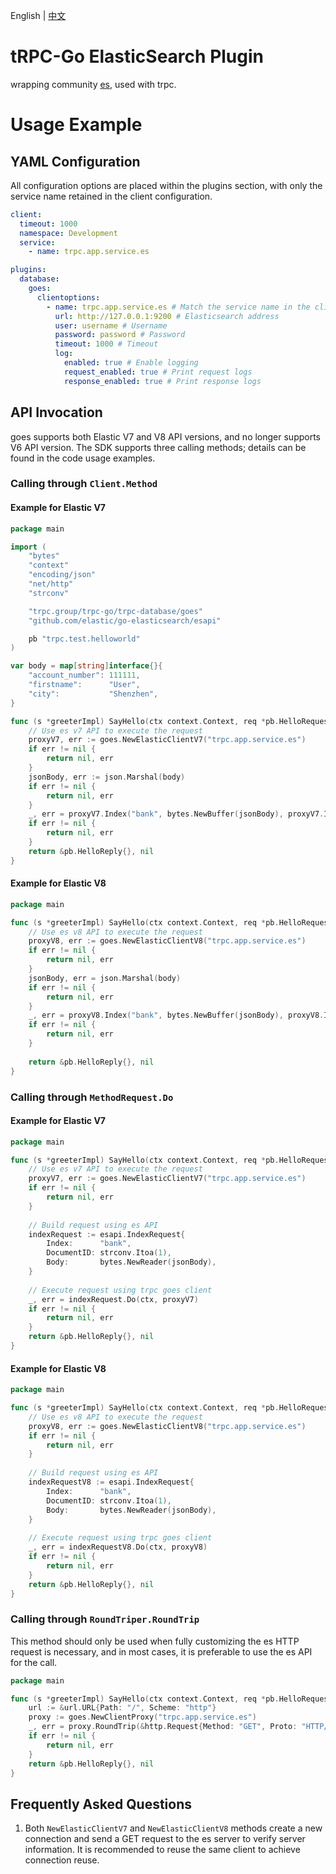 English | [中文](README.zh_CN.md)

# tRPC-Go ElasticSearch Plugin
wrapping community [es](https://github.com/elastic/go-elasticsearch), used with trpc.

# Usage Example

## YAML Configuration
All configuration options are placed within the plugins section, with only the service name retained in the client configuration.

```yaml
client:                                          
  timeout: 1000                                  
  namespace: Development                         
  service:                                         
    - name: trpc.app.service.es

plugins:                                          
  database:
    goes:
      clientoptions:
        - name: trpc.app.service.es # Match the service name in the client configuration
          url: http://127.0.0.1:9200 # Elasticsearch address
          user: username # Username
          password: password # Password
          timeout: 1000 # Timeout
          log:
            enabled: true # Enable logging
            request_enabled: true # Print request logs
            response_enabled: true # Print response logs
```

## API Invocation

goes supports both Elastic V7 and V8 API versions, and no longer supports V6 API version. The SDK supports three calling methods; details can be found in the code usage examples.

### Calling through `Client.Method`

#### Example for Elastic V7

```go
package main

import (
	"bytes"
	"context"
	"encoding/json"
	"net/http"
	"strconv"

	"trpc.group/trpc-go/trpc-database/goes"
	"github.com/elastic/go-elasticsearch/esapi"

	pb "trpc.test.helloworld"
)

var body = map[string]interface{}{
	"account_number": 111111,
	"firstname":      "User",
	"city":           "Shenzhen",
}

func (s *greeterImpl) SayHello(ctx context.Context, req *pb.HelloRequest) (rsp *pb.HelloReply, err error) {
	// Use es v7 API to execute the request
	proxyV7, err := goes.NewElasticClientV7("trpc.app.service.es")
	if err != nil {
		return nil, err
	}
	jsonBody, err := json.Marshal(body)
	if err != nil {
		return nil, err
	}
	_, err = proxyV7.Index("bank", bytes.NewBuffer(jsonBody), proxyV7.Index.WithContext(ctx))
	if err != nil {
		return nil, err
	}
	return &pb.HelloReply{}, nil
}
```

#### Example for Elastic V8

```go
package main

func (s *greeterImpl) SayHello(ctx context.Context, req *pb.HelloRequest) (rsp *pb.HelloReply, err error) {
	// Use es v8 API to execute the request
	proxyV8, err := goes.NewElasticClientV8("trpc.app.service.es")
    if err != nil {
        return nil, err
    }
    jsonBody, err = json.Marshal(body)
	if err != nil {
        return nil, err
    }
    _, err = proxyV8.Index("bank", bytes.NewBuffer(jsonBody), proxyV8.Index.WithContext(ctx))
	if err != nil {
        return nil, err
    }
	
    return &pb.HelloReply{}, nil
}
```

### Calling through `MethodRequest.Do`

#### Example for Elastic V7

```go
package main

func (s *greeterImpl) SayHello(ctx context.Context, req *pb.HelloRequest) (rsp *pb.HelloReply, err error) {
	// Use es v7 API to execute the request 
	proxyV7, err := goes.NewElasticClientV7("trpc.app.service.es")
    if err != nil {
        return nil, err
    }
	
    // Build request using es API
    indexRequest := esapi.IndexRequest{
        Index:      "bank", 
        DocumentID: strconv.Itoa(1),
        Body:       bytes.NewReader(jsonBody),
    }
	
    // Execute request using trpc goes client
    _, err = indexRequest.Do(ctx, proxyV7)
    if err != nil {
        return nil, err
    }
    return &pb.HelloReply{}, nil
}
```

#### Example for Elastic V8

```go
package main

func (s *greeterImpl) SayHello(ctx context.Context, req *pb.HelloRequest) (rsp *pb.HelloReply, err error) { 
    // Use es v8 API to execute the request
    proxyV8, err := goes.NewElasticClientV8("trpc.app.service.es")
    if err != nil {
        return nil, err
    }
    
    // Build request using es API 
    indexRequestV8 := esapi.IndexRequest{
        Index:      "bank", 
        DocumentID: strconv.Itoa(1), 
        Body:       bytes.NewReader(jsonBody),
    }
    
    // Execute request using trpc goes client
    _, err = indexRequestV8.Do(ctx, proxyV8)
    if err != nil {
        return nil, err
    }
    return &pb.HelloReply{}, nil
}
```

### Calling through `RoundTriper.RoundTrip`

This method should only be used when fully customizing the es HTTP request is necessary, and in most cases, it is preferable to use the es API for the call.

```go
package main

func (s *greeterImpl) SayHello(ctx context.Context, req *pb.HelloRequest) (rsp *pb.HelloReply, err error) {
    url := &url.URL{Path: "/", Scheme: "http"}
    proxy := goes.NewClientProxy("trpc.app.service.es")
    _, err = proxy.RoundTrip(&http.Request{Method: "GET", Proto: "HTTP/1.1",URL:url, ProtoMajor: 1, ProtoMinor: 1})
    if err != nil {
        return nil, err
    }
    return &pb.HelloReply{}, nil
}
```

## Frequently Asked Questions

1. Both `NewElasticClientV7` and `NewElasticClientV8` methods create a new connection and send a GET request to the es server to verify server information. It is recommended to reuse the same client to achieve connection reuse.
